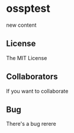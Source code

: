 # ossptest
new content

## License

The MIT License

## Collaborators

If you want to collaborate

## Bug
There's a bug
rerere
